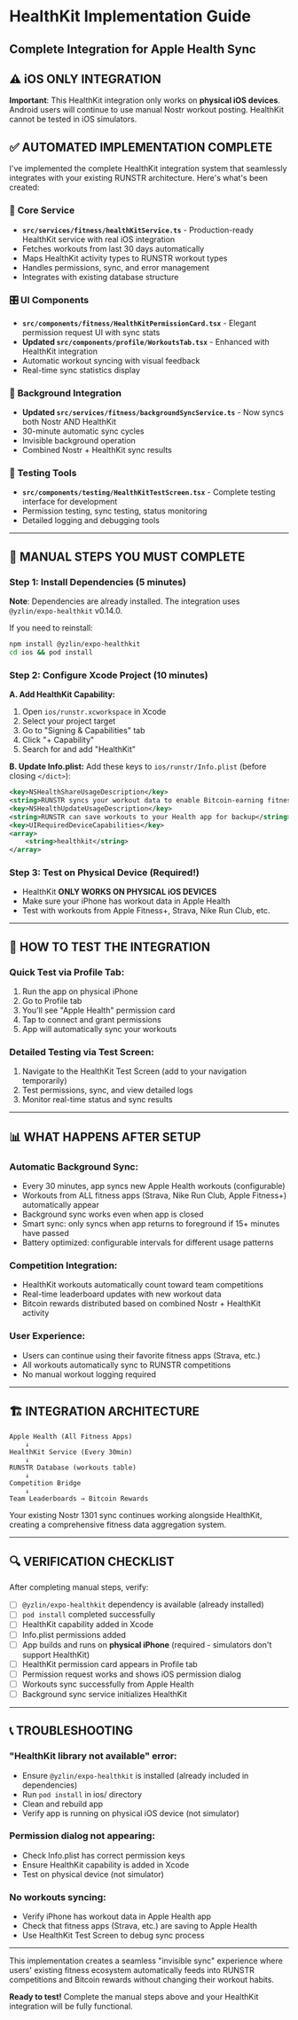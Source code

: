 # HealthKit Implementation Guide
## Complete Integration for Apple Health Sync

## ⚠️ **iOS ONLY INTEGRATION** 
**Important**: This HealthKit integration only works on **physical iOS devices**. Android users will continue to use manual Nostr workout posting. HealthKit cannot be tested in iOS simulators.

## ✅ AUTOMATED IMPLEMENTATION COMPLETE

I've implemented the complete HealthKit integration system that seamlessly integrates with your existing RUNSTR architecture. Here's what's been created:

### 📱 **Core Service** 
- **`src/services/fitness/healthKitService.ts`** - Production-ready HealthKit service with real iOS integration
- Fetches workouts from last 30 days automatically
- Maps HealthKit activity types to RUNSTR workout types
- Handles permissions, sync, and error management
- Integrates with existing database structure

### 🎛️ **UI Components**
- **`src/components/fitness/HealthKitPermissionCard.tsx`** - Elegant permission request UI with sync stats
- **Updated `src/components/profile/WorkoutsTab.tsx`** - Enhanced with HealthKit integration
- Automatic workout syncing with visual feedback
- Real-time sync statistics display

### 🔄 **Background Integration**
- **Updated `src/services/fitness/backgroundSyncService.ts`** - Now syncs both Nostr AND HealthKit
- 30-minute automatic sync cycles
- Invisible background operation
- Combined Nostr + HealthKit sync results

### 🧪 **Testing Tools**
- **`src/components/testing/HealthKitTestScreen.tsx`** - Complete testing interface for development
- Permission testing, sync testing, status monitoring
- Detailed logging and debugging tools

---

## 🔧 MANUAL STEPS YOU MUST COMPLETE

### **Step 1: Install Dependencies** (5 minutes)
**Note**: Dependencies are already installed. The integration uses `@yzlin/expo-healthkit` v0.14.0.

If you need to reinstall:
```bash
npm install @yzlin/expo-healthkit
cd ios && pod install
```

### **Step 2: Configure Xcode Project** (10 minutes)

**A. Add HealthKit Capability:**
1. Open `ios/runstr.xcworkspace` in Xcode
2. Select your project target
3. Go to "Signing & Capabilities" tab
4. Click "+ Capability" 
5. Search for and add "HealthKit"

**B. Update Info.plist:**
Add these keys to `ios/runstr/Info.plist` (before closing `</dict>`):

```xml
<key>NSHealthShareUsageDescription</key>
<string>RUNSTR syncs your workout data to enable Bitcoin-earning fitness competitions with your team</string>
<key>NSHealthUpdateUsageDescription</key>  
<string>RUNSTR can save workouts to your Health app for backup</string>
<key>UIRequiredDeviceCapabilities</key>
<array>
    <string>healthkit</string>
</array>
```

### **Step 3: Test on Physical Device** (Required!)
- HealthKit **ONLY WORKS ON PHYSICAL iOS DEVICES**
- Make sure your iPhone has workout data in Apple Health
- Test with workouts from Apple Fitness+, Strava, Nike Run Club, etc.

---

## 🚀 HOW TO TEST THE INTEGRATION

### **Quick Test via Profile Tab:**
1. Run the app on physical iPhone
2. Go to Profile tab
3. You'll see "Apple Health" permission card
4. Tap to connect and grant permissions
5. App will automatically sync your workouts

### **Detailed Testing via Test Screen:**
1. Navigate to the HealthKit Test Screen (add to your navigation temporarily)
2. Test permissions, sync, and view detailed logs
3. Monitor real-time status and sync results

---

## 📊 WHAT HAPPENS AFTER SETUP

### **Automatic Background Sync:**
- Every 30 minutes, app syncs new Apple Health workouts (configurable)
- Workouts from ALL fitness apps (Strava, Nike Run Club, Apple Fitness+) automatically appear
- Background sync works even when app is closed
- Smart sync: only syncs when app returns to foreground if 15+ minutes have passed
- Battery optimized: configurable intervals for different usage patterns

### **Competition Integration:**
- HealthKit workouts automatically count toward team competitions  
- Real-time leaderboard updates with new workout data
- Bitcoin rewards distributed based on combined Nostr + HealthKit activity

### **User Experience:**
- Users can continue using their favorite fitness apps (Strava, etc.)
- All workouts automatically sync to RUNSTR competitions
- No manual workout logging required

---

## 🏗️ INTEGRATION ARCHITECTURE

```
Apple Health (All Fitness Apps)
    ↓
HealthKit Service (Every 30min)
    ↓  
RUNSTR Database (workouts table)
    ↓
Competition Bridge
    ↓
Team Leaderboards → Bitcoin Rewards
```

Your existing Nostr 1301 sync continues working alongside HealthKit, creating a comprehensive fitness data aggregation system.

---

## 🔍 VERIFICATION CHECKLIST

After completing manual steps, verify:

- [ ] `@yzlin/expo-healthkit` dependency is available (already installed)
- [ ] `pod install` completed successfully  
- [ ] HealthKit capability added in Xcode
- [ ] Info.plist permissions added
- [ ] App builds and runs on **physical iPhone** (required - simulators don't support HealthKit)
- [ ] HealthKit permission card appears in Profile tab
- [ ] Permission request works and shows iOS permission dialog
- [ ] Workouts sync successfully from Apple Health
- [ ] Background sync service initializes HealthKit

---

## 📞 TROUBLESHOOTING

### **"HealthKit library not available" error:**
- Ensure `@yzlin/expo-healthkit` is installed (already included in dependencies)
- Run `pod install` in ios/ directory  
- Clean and rebuild app
- Verify app is running on physical iOS device (not simulator)

### **Permission dialog not appearing:**
- Check Info.plist has correct permission keys
- Ensure HealthKit capability is added in Xcode
- Test on physical device (not simulator)

### **No workouts syncing:**
- Verify iPhone has workout data in Apple Health app
- Check that fitness apps (Strava, etc.) are saving to Apple Health
- Use HealthKit Test Screen to debug sync process

---

This implementation creates a seamless "invisible sync" experience where users' existing fitness ecosystem automatically feeds into RUNSTR competitions and Bitcoin rewards without changing their workout habits.

**Ready to test!** Complete the manual steps above and your HealthKit integration will be fully functional.
